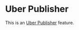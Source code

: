 # Uber Publisher 

This is an [Uber Publisher](https://www.drupal.org/project/uber_publisher)
 feature.
